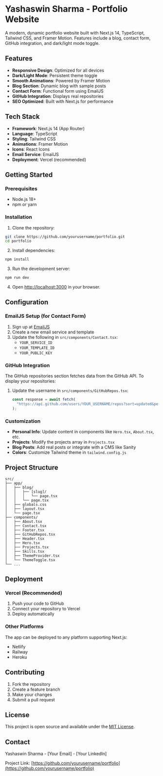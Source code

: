 # Yashaswin Sharma - Portfolio Website

A modern, dynamic portfolio website built with Next.js 14, TypeScript, Tailwind CSS, and Framer Motion. Features include a blog, contact form, GitHub integration, and dark/light mode toggle.

## Features

- **Responsive Design**: Optimized for all devices
- **Dark/Light Mode**: Persistent theme toggle
- **Smooth Animations**: Powered by Framer Motion
- **Blog Section**: Dynamic blog with sample posts
- **Contact Form**: Functional form using EmailJS
- **GitHub Integration**: Displays real repositories
- **SEO Optimized**: Built with Next.js for performance

## Tech Stack

- **Framework**: Next.js 14 (App Router)
- **Language**: TypeScript
- **Styling**: Tailwind CSS
- **Animations**: Framer Motion
- **Icons**: React Icons
- **Email Service**: EmailJS
- **Deployment**: Vercel (recommended)

## Getting Started

### Prerequisites

- Node.js 18+
- npm or yarn

### Installation

1. Clone the repository:
```bash
git clone https://github.com/yourusername/portfolio.git
cd portfolio
```

2. Install dependencies:
```bash
npm install
```

3. Run the development server:
```bash
npm run dev
```

4. Open [http://localhost:3000](http://localhost:3000) in your browser.

## Configuration

### EmailJS Setup (for Contact Form)

1. Sign up at [EmailJS](https://www.emailjs.com/)
2. Create a new email service and template
3. Update the following in `src/components/Contact.tsx`:
   - `YOUR_SERVICE_ID`
   - `YOUR_TEMPLATE_ID`
   - `YOUR_PUBLIC_KEY`

### GitHub Integration

The GitHub repositories section fetches data from the GitHub API. To display your repositories:

1. Update the username in `src/components/GitHubRepos.tsx`:
   ```typescript
   const response = await fetch(
     "https://api.github.com/users/YOUR_USERNAME/repos?sort=updated&per_page=6"
   );
   ```

### Customization

- **Personal Info**: Update content in components like `Hero.tsx`, `About.tsx`, etc.
- **Projects**: Modify the projects array in `Projects.tsx`
- **Blog Posts**: Add real posts or integrate with a CMS like Sanity
- **Colors**: Customize Tailwind theme in `tailwind.config.js`

## Project Structure

```
src/
├── app/
│   ├── blog/
│   │   ├── [slug]/
│   │   │   └── page.tsx
│   │   └── page.tsx
│   ├── globals.css
│   ├── layout.tsx
│   └── page.tsx
├── components/
│   ├── About.tsx
│   ├── Contact.tsx
│   ├── Footer.tsx
│   ├── GitHubRepos.tsx
│   ├── Header.tsx
│   ├── Hero.tsx
│   ├── Projects.tsx
│   ├── Skills.tsx
│   ├── ThemeProvider.tsx
│   └── ThemeToggle.tsx
└── ...
```

## Deployment

### Vercel (Recommended)

1. Push your code to GitHub
2. Connect your repository to Vercel
3. Deploy automatically

### Other Platforms

The app can be deployed to any platform supporting Next.js:
- Netlify
- Railway
- Heroku

## Contributing

1. Fork the repository
2. Create a feature branch
3. Make your changes
4. Submit a pull request

## License

This project is open source and available under the [MIT License](LICENSE).

## Contact

Yashaswin Sharma - [Your Email] - [Your LinkedIn]

Project Link: [https://github.com/yourusername/portfolio](https://github.com/yourusername/portfolio)
